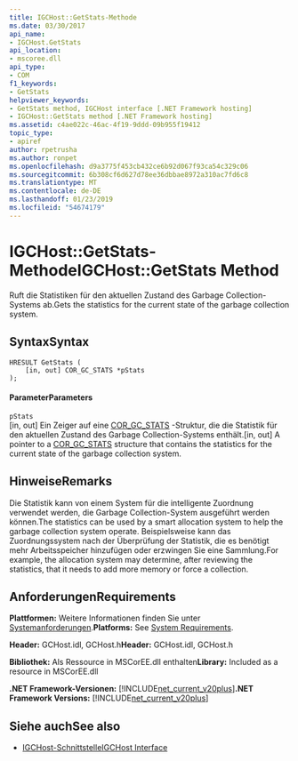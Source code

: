 ```yaml
---
title: IGCHost::GetStats-Methode
ms.date: 03/30/2017
api_name:
- IGCHost.GetStats
api_location:
- mscoree.dll
api_type:
- COM
f1_keywords:
- GetStats
helpviewer_keywords:
- GetStats method, IGCHost interface [.NET Framework hosting]
- IGCHost::GetStats method [.NET Framework hosting]
ms.assetid: c4ae022c-46ac-4f19-9ddd-09b955f19412
topic_type:
- apiref
author: rpetrusha
ms.author: ronpet
ms.openlocfilehash: d9a3775f453cb432ce6b92d067f93ca54c329c06
ms.sourcegitcommit: 6b308cf6d627d78ee36dbbae8972a310ac7fd6c8
ms.translationtype: MT
ms.contentlocale: de-DE
ms.lasthandoff: 01/23/2019
ms.locfileid: "54674179"
---
```

# <a name="igchostgetstats-method"></a><span data-ttu-id="f623e-102">IGCHost::GetStats-Methode</span><span class="sxs-lookup"><span data-stu-id="f623e-102">IGCHost::GetStats Method</span></span>
<span data-ttu-id="f623e-103">Ruft die Statistiken für den aktuellen Zustand des Garbage Collection-Systems ab.</span><span class="sxs-lookup"><span data-stu-id="f623e-103">Gets the statistics for the current state of the garbage collection system.</span></span>  
  
## <a name="syntax"></a><span data-ttu-id="f623e-104">Syntax</span><span class="sxs-lookup"><span data-stu-id="f623e-104">Syntax</span></span>  
  
```  
HRESULT GetStats (  
    [in, out] COR_GC_STATS *pStats  
);  
```  
  
#### <a name="parameters"></a><span data-ttu-id="f623e-105">Parameter</span><span class="sxs-lookup"><span data-stu-id="f623e-105">Parameters</span></span>  
 `pStats`  
 <span data-ttu-id="f623e-106">[in, out] Ein Zeiger auf eine [COR_GC_STATS](../../../../docs/framework/unmanaged-api/hosting/cor-gc-stats-structure.md) -Struktur, die die Statistik für den aktuellen Zustand des Garbage Collection-Systems enthält.</span><span class="sxs-lookup"><span data-stu-id="f623e-106">[in, out] A pointer to a [COR_GC_STATS](../../../../docs/framework/unmanaged-api/hosting/cor-gc-stats-structure.md) structure that contains the statistics for the current state of the garbage collection system.</span></span>  
  
## <a name="remarks"></a><span data-ttu-id="f623e-107">Hinweise</span><span class="sxs-lookup"><span data-stu-id="f623e-107">Remarks</span></span>  
 <span data-ttu-id="f623e-108">Die Statistik kann von einem System für die intelligente Zuordnung verwendet werden, die Garbage Collection-System ausgeführt werden können.</span><span class="sxs-lookup"><span data-stu-id="f623e-108">The statistics can be used by a smart allocation system to help the garbage collection system operate.</span></span> <span data-ttu-id="f623e-109">Beispielsweise kann das Zuordnungssystem nach der Überprüfung der Statistik, die es benötigt mehr Arbeitsspeicher hinzufügen oder erzwingen Sie eine Sammlung.</span><span class="sxs-lookup"><span data-stu-id="f623e-109">For example, the allocation system may determine, after reviewing the statistics, that it needs to add more memory or force a collection.</span></span>  
  
## <a name="requirements"></a><span data-ttu-id="f623e-110">Anforderungen</span><span class="sxs-lookup"><span data-stu-id="f623e-110">Requirements</span></span>  
 <span data-ttu-id="f623e-111">**Plattformen:** Weitere Informationen finden Sie unter [Systemanforderungen](../../../../docs/framework/get-started/system-requirements.md).</span><span class="sxs-lookup"><span data-stu-id="f623e-111">**Platforms:** See [System Requirements](../../../../docs/framework/get-started/system-requirements.md).</span></span>  
  
 <span data-ttu-id="f623e-112">**Header:** GCHost.idl, GCHost.h</span><span class="sxs-lookup"><span data-stu-id="f623e-112">**Header:** GCHost.idl, GCHost.h</span></span>  
  
 <span data-ttu-id="f623e-113">**Bibliothek:** Als Ressource in MSCorEE.dll enthalten</span><span class="sxs-lookup"><span data-stu-id="f623e-113">**Library:** Included as a resource in MSCorEE.dll</span></span>  
  
 <span data-ttu-id="f623e-114">**.NET Framework-Versionen:** [!INCLUDE[net_current_v20plus](../../../../includes/net-current-v20plus-md.md)]</span><span class="sxs-lookup"><span data-stu-id="f623e-114">**.NET Framework Versions:** [!INCLUDE[net_current_v20plus](../../../../includes/net-current-v20plus-md.md)]</span></span>  
  
## <a name="see-also"></a><span data-ttu-id="f623e-115">Siehe auch</span><span class="sxs-lookup"><span data-stu-id="f623e-115">See also</span></span>
- [<span data-ttu-id="f623e-116">IGCHost-Schnittstelle</span><span class="sxs-lookup"><span data-stu-id="f623e-116">IGCHost Interface</span></span>](../../../../docs/framework/unmanaged-api/hosting/igchost-interface.md)

